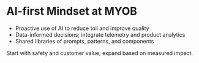 # AI-first Mindset at MYOB

- Proactive use of AI to reduce toil and improve quality
- Data-informed decisions; integrate telemetry and product analytics
- Shared libraries of prompts, patterns, and components

Start with safety and customer value; expand based on measured impact.
